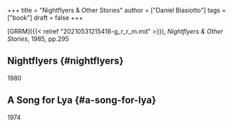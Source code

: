 +++
title = "Nightflyers & Other Stories"
author = ["Daniel Biasiotto"]
tags = ["book"]
draft = false
+++

[GRRM]({{< relref "20210531215418-g_r_r_m.md" >}}), _Nightflyers &amp; Other Stories_, 1985, pp.295


## Nightflyers {#nightflyers}

1980


## A Song for Lya {#a-song-for-lya}

1974
